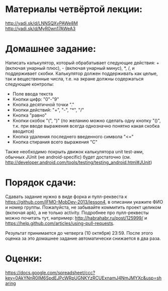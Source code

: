 Материалы четвёртой лекции:
=======
http://yadi.sk/d/LNNSQXvPAWe8M<br />
http://yadi.sk/d/MyR0wn17AWeA3

Домашнее задание:
=======
Написать калькулятор, который обрабатывает следующие действия: + (включая унарный плюс), - (включая унарный минус), *, /, и поддерживает скобки. Калькулятор должен поддерживать как целые, так и вещественные числа, т.е. на экране должны содержаться следующие контролы:
* Поле ввода текста
* Кнопки цифр: "0"-"9"
* Кнопка десятичной точки "."
* Кнопки действий: "+", "-", "*", "/"
* Кнопка "равно"
* Кнопки скобок "(", ")"  (по желанию можно сделать одну кнопку "()", т.к. при вводе выражения всегда однозначно понятно какая скобка вводится)
* Кнопка удаления последнего введенного символа "<="
* Кнопка стирания всего выражения "C"

Также необходимо покрыть движок калькулятора unit test-ами, обычных JUnit (не android-specific) будет достаточно (см. http://developer.android.com/tools/testing/testing_android.html#JUnit)

Порядок сдачи:
=======
Сдавать задание нужно в виде форка и пулл-реквеста к https://github.com/IFMO-MobDev-2013/lesson4, в описании укажите ФИО и номер группы.
Пожалуйста, не забывайте коммитить проект целиком (включая apk), а не только activity.
Подробнее про пулл-реквесты можно почитать тут, например: http://habrahabr.ru/post/125999/ и https://help.github.com/articles/using-pull-requests.

Результат принимается до четверга (10 октября) 23:59. После этого оценка за это домашнее задание автоматически снижается в два раза.

Оценки:
=======
https://docs.google.com/spreadsheet/ccc?key=0AkYNnR0IM6SpdEJPcWRpUGNKYzRCUExnamJ4NmJMYXc&usp=sharing
